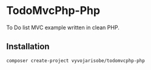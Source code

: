 # TodoMvcPhp-Php

To Do list MVC example written in clean PHP.

## Installation
```
composer create-project vyvojarisobe/todomvcphp-php
```
